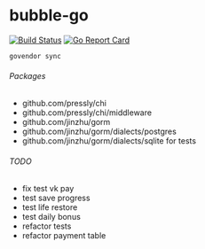 bubble-go
=========

[![Build Status](https://travis-ci.org/server-may-cry/bubble-go.svg?branch=master)](https://travis-ci.org/server-may-cry/bubble-go)
[![Go Report Card](https://goreportcard.com/badge/github.com/server-may-cry/bubble-go)](https://goreportcard.com/report/github.com/server-may-cry/bubble-go)

```
govendor sync
```

###### Packages
* github.com/pressly/chi
* github.com/pressly/chi/middleware
* github.com/jinzhu/gorm
* github.com/jinzhu/gorm/dialects/postgres
* github.com/jinzhu/gorm/dialects/sqlite for tests

###### TODO
* fix test vk pay
* test save progress
* test life restore
* test daily bonus
* refactor tests
* refactor payment table

